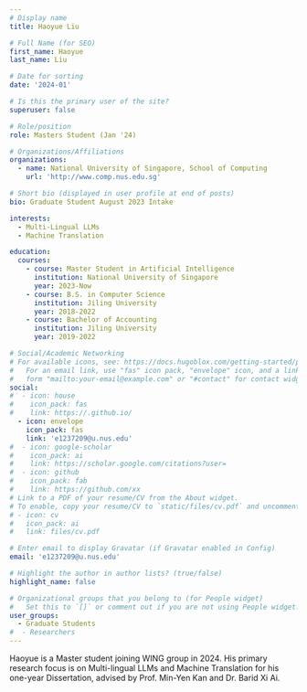 ```yaml
---
# Display name
title: Haoyue Liu

# Full Name (for SEO)
first_name: Haoyue
last_name: Liu

# Date for sorting
date: '2024-01'

# Is this the primary user of the site?
superuser: false

# Role/position
role: Masters Student (Jan '24)

# Organizations/Affiliations
organizations:
  - name: National University of Singapore, School of Computing
    url: 'http://www.comp.nus.edu.sg'

# Short bio (displayed in user profile at end of posts)
bio: Graduate Student August 2023 Intake

interests:
  - Multi-Lingual LLMs
  - Machine Translation

education:
  courses:
    - course: Master Student in Artificial Intelligence
      institution: National University of Singapore
      year: 2023-Now
    - course: B.S. in Computer Science
      institution: Jiling University
      year: 2018-2022
    - course: Bachelor of Accounting
      institution: Jiling University
      year: 2019-2022

# Social/Academic Networking
# For available icons, see: https://docs.hugoblox.com/getting-started/page-builder/#icons
#   For an email link, use "fas" icon pack, "envelope" icon, and a link in the
#   form "mailto:your-email@example.com" or "#contact" for contact widget.
social:
#  - icon: house
#    icon_pack: fas
#    link: https://.github.io/
  - icon: envelope
    icon_pack: fas
    link: 'e1237209@u.nus.edu'
#  - icon: google-scholar
#    icon_pack: ai
#    link: https://scholar.google.com/citations?user=
#  - icon: github
#    icon_pack: fab
#    link: https://github.com/xx
# Link to a PDF of your resume/CV from the About widget.
# To enable, copy your resume/CV to `static/files/cv.pdf` and uncomment the lines below.
# - icon: cv
#   icon_pack: ai
#   link: files/cv.pdf

# Enter email to display Gravatar (if Gravatar enabled in Config)
email: 'e1237209@u.nus.edu'

# Highlight the author in author lists? (true/false)
highlight_name: false

# Organizational groups that you belong to (for People widget)
#   Set this to `[]` or comment out if you are not using People widget.
user_groups:
  - Graduate Students
#  - Researchers
---
```

Haoyue is a Master student joining WING group in 2024. His primary research focus is on Multi-lingual LLMs and Machine Translation for his one-year Dissertation, advised by Prof. Min-Yen Kan and Dr. Barid Xi Ai.

